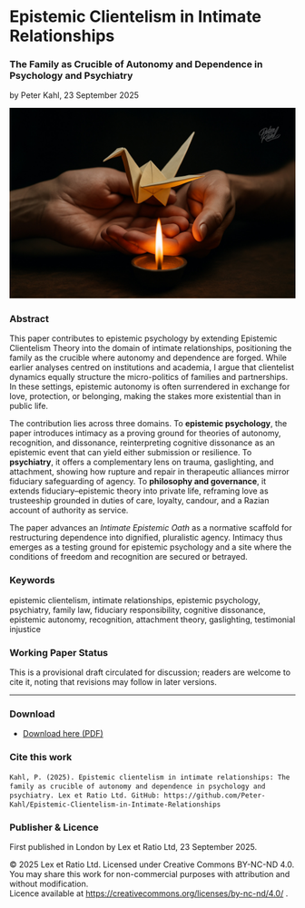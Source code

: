 # Epistemic Clientelism in Intimate Relationships

### The Family as Crucible of Autonomy and Dependence in Psychology and Psychiatry

by Peter Kahl, 23 September 2025

![Two hands holding a delicate origami bird above a small flame of a candle. The bird is fragile yet emerging from fire.](https://github.com/Peter-Kahl/Epistemic-Clientelism-in-Intimate-Relationships/blob/main/origami.jpg?raw=true)

### Abstract

This paper contributes to epistemic psychology by extending Epistemic Clientelism Theory into the domain of intimate relationships, positioning the family as the crucible where autonomy and dependence are forged. While earlier analyses centred on institutions and academia, I argue that clientelist dynamics equally structure the micro-politics of families and partnerships. In these settings, epistemic autonomy is often surrendered in exchange for love, protection, or belonging, making the stakes more existential than in public life.

The contribution lies across three domains. To **epistemic psychology**, the paper introduces intimacy as a proving ground for theories of autonomy, recognition, and dissonance, reinterpreting cognitive dissonance as an epistemic event that can yield either submission or resilience. To **psychiatry**, it offers a complementary lens on trauma, gaslighting, and attachment, showing how rupture and repair in therapeutic alliances mirror fiduciary safeguarding of agency. To **philosophy and governance**, it extends fiduciary–epistemic theory into private life, reframing love as trusteeship grounded in duties of care, loyalty, candour, and a Razian account of authority as service.

The paper advances an _Intimate Epistemic Oath_ as a normative scaffold for restructuring dependence into dignified, pluralistic agency. Intimacy thus emerges as a testing ground for epistemic psychology and a site where the conditions of freedom and recognition are secured or betrayed.

### Keywords

epistemic clientelism, intimate relationships, epistemic psychology, psychiatry, family law, fiduciary responsibility, cognitive dissonance, epistemic autonomy, recognition, attachment theory, gaslighting, testimonial injustice

### Working Paper Status

This is a provisional draft circulated for discussion; readers are welcome to cite it, noting that revisions may follow in later versions.

---

### Download

- [Download here (PDF)](https://raw.githubusercontent.com/Peter-Kahl/Epistemic-Clientelism-in-Intimate-Relationships/master/Kahl_P_Epistemic_Clientelism_in_Intimate_Relationships_2025-09-23.pdf)

### Cite this work

```
Kahl, P. (2025). Epistemic clientelism in intimate relationships: The family as crucible of autonomy and dependence in psychology and psychiatry. Lex et Ratio Ltd. GitHub: https://github.com/Peter-Kahl/Epistemic-Clientelism-in-Intimate-Relationships
```

### Publisher & Licence

First published in London by Lex et Ratio Ltd, 23 September 2025.

© 2025 Lex et Ratio Ltd. Licensed under Creative Commons BY-NC-ND 4.0.\
You may share this work for non-commercial purposes with attribution and without modification.\
Licence available at https://creativecommons.org/licenses/by-nc-nd/4.0/ .
